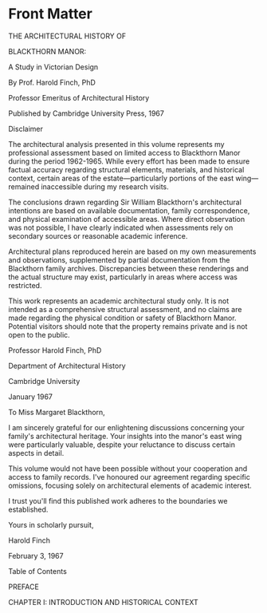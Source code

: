 # Front Matter

THE ARCHITECTURAL HISTORY OF

BLACKTHORN MANOR:

A Study in Victorian Design

By Prof. Harold Finch, PhD

Professor Emeritus of Architectural History

Published by Cambridge University Press, 1967

Disclaimer

The architectural analysis presented in this volume represents my professional assessment based on limited access to Blackthorn Manor during the period 1962-1965. While every effort has been made to ensure factual accuracy regarding structural elements, materials, and historical context, certain areas of the estate—particularly portions of the east wing—remained inaccessible during my research visits.

The conclusions drawn regarding Sir William Blackthorn's architectural intentions are based on available documentation, family correspondence, and physical examination of accessible areas. Where direct observation was not possible, I have clearly indicated when assessments rely on secondary sources or reasonable academic inference.

Architectural plans reproduced herein are based on my own measurements and observations, supplemented by partial documentation from the Blackthorn family archives. Discrepancies between these renderings and the actual structure may exist, particularly in areas where access was restricted.

This work represents an academic architectural study only. It is not intended as a comprehensive structural assessment, and no claims are made regarding the physical condition or safety of Blackthorn Manor. Potential visitors should note that the property remains private and is not open to the public.

Professor Harold Finch, PhD

Department of Architectural History

Cambridge University

January 1967

To Miss Margaret Blackthorn,

I am sincerely grateful for our enlightening discussions concerning your family's architectural heritage. Your insights into the manor's east wing were particularly valuable, despite your reluctance to discuss certain aspects in detail.

This volume would not have been possible without your cooperation and access to family records. I've honoured our agreement regarding specific omissions, focusing solely on architectural elements of academic interest.

I trust you'll find this published work adheres to the boundaries we established.

Yours in scholarly pursuit,

Harold Finch

February 3, 1967

Table of Contents

PREFACE

CHAPTER I: INTRODUCTION AND HISTORICAL CONTEXT

